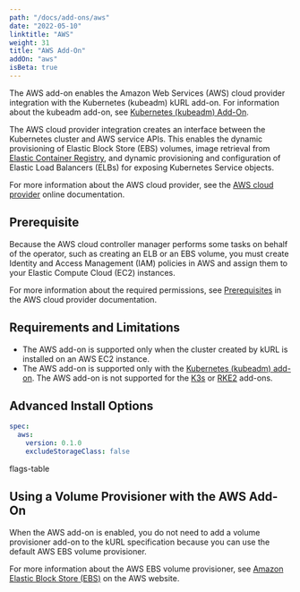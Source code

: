 ```yaml
---
path: "/docs/add-ons/aws"
date: "2022-05-10"
linktitle: "AWS"
weight: 31
title: "AWS Add-On"
addOn: "aws"
isBeta: true
---
```


The AWS add-on enables the Amazon Web Services (AWS) cloud provider integration with the Kubernetes (kubeadm) kURL add-on. For information about the kubeadm add-on, see [Kubernetes (kubeadm) Add-On](/docs/addon-ons/kubernetes).

The AWS cloud provider integration creates an interface between the Kubernetes cluster and AWS service APIs. This enables the dynamic provisioning of Elastic Block Store (EBS) volumes, image retrieval from [Elastic Container Registry](https://aws.amazon.com/ecr/), and dynamic provisioning and configuration of Elastic Load Balancers (ELBs) for exposing Kubernetes Service objects.

For more information about the AWS cloud provider, see the [AWS cloud provider](https://cloud-provider-aws.sigs.k8s.io/) online documentation.

## Prerequisite

Because the AWS cloud controller manager performs some tasks on behalf of the operator, such as creating an ELB or an EBS volume, you must create Identity and Access Management (IAM) policies in AWS and assign them to your Elastic Compute Cloud (EC2) instances.

For more information about the required permissions, see [Prerequisites](https://kubernetes.github.io/cloud-provider-aws/prerequisites/) in the AWS cloud provider documentation.

## Requirements and Limitations

* The AWS add-on is supported only when the cluster created by kURL is installed on an AWS EC2 instance.
* The AWS add-on is supported only with the [Kubernetes (kubeadm) add-on](/docs/addon-ons/kubernetes). The AWS add-on is not supported for the [K3s](/docs/addon-ons/k3s) or [RKE2](/docs/addon-ons/rke2) add-ons.

## Advanced Install Options

```yaml
spec:
  aws:
    version: 0.1.0
    excludeStorageClass: false
```

flags-table

## Using a Volume Provisioner with the AWS Add-On

When the AWS add-on is enabled, you do not need to add a volume provisioner add-on to the kURL specification because you can use the default AWS EBS volume provisioner.

For more information about the AWS EBS volume provisioner, see [Amazon Elastic Block Store (EBS)](https://aws.amazon.com/ebs/) on the AWS website.
